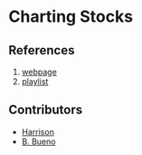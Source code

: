 # Charting Stocks

## References

1. [webpage](https://pythonprogramming.net/advanced-matplotlib-graphing-charting-tutorial/)
2. [playlist](https://www.youtube.com/watch?v=u6Xd3kRHhJI&list=PLQVvvaa0QuDcR-u9O8LyLR7URiKuW-XZq)

## Contributors

- [Harrison](https://github.com/Sentdex)
- [B. Bueno](https://github.com/bbueno25)